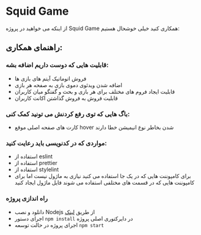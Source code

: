 # Squid Game

از اینکه می خواهید در پروژه Squid Game همکاری کنید خیلی خوشحال هستیم:

## راهنمای همکاری:

### قابلیت هایی که دوست داریم اضافه بشه:

- فروش اتوماتیک آیتم های بازی ها
- اضافه شدن ویدئوی دموی بازی به صفحه هر بازی
- قابلیت ایجاد فروم های مختلف برای هر بازی و بحث و گفتگو میان کاربران
- قابلیت فروش به فروش گذاشتن اکانت کاربران

### باگ هایی که توی رفع کردنش می تونید کمک کنی:

- کارت های صفحه اصلی موقع hover شدن بخاطر نوع انیمیشن خطا دارند

### مواردی که در کدنویسی باید رعایت کنید:

- استفاده از eslint
- استفاده از prettier
- استفاده از stylelint
- برای کامپوننت هایی که در یک جا استفاده می کنید نیازی به ماژول نیست اما برای کامپوننت هایی که در قسمت های مختلفی استفاده می شوند فایل ماژول ایجاد کنید

### راه اندازی پروژه

- دانلود و نصب Nodejs از طریق [لینک](https://nodejs.org/en/download/)
- اجرای دستور `npm install` در دایرکتوری اصلی پروژه
- اجرای پروژه در حالت توسعه `npm start`
